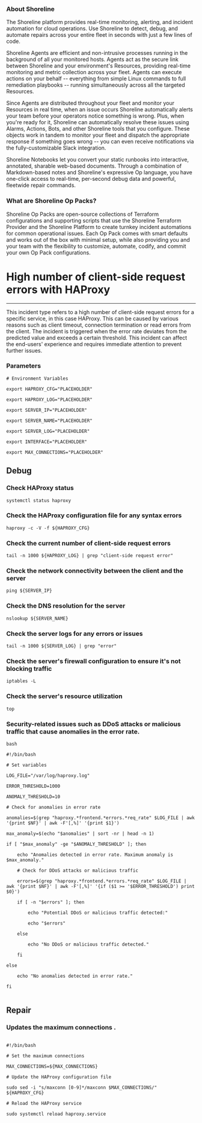 
### About Shoreline
The Shoreline platform provides real-time monitoring, alerting, and incident automation for cloud operations. Use Shoreline to detect, debug, and automate repairs across your entire fleet in seconds with just a few lines of code.

Shoreline Agents are efficient and non-intrusive processes running in the background of all your monitored hosts. Agents act as the secure link between Shoreline and your environment's Resources, providing real-time monitoring and metric collection across your fleet. Agents can execute actions on your behalf -- everything from simple Linux commands to full remediation playbooks -- running simultaneously across all the targeted Resources.

Since Agents are distributed throughout your fleet and monitor your Resources in real time, when an issue occurs Shoreline automatically alerts your team before your operators notice something is wrong. Plus, when you're ready for it, Shoreline can automatically resolve these issues using Alarms, Actions, Bots, and other Shoreline tools that you configure. These objects work in tandem to monitor your fleet and dispatch the appropriate response if something goes wrong -- you can even receive notifications via the fully-customizable Slack integration.

Shoreline Notebooks let you convert your static runbooks into interactive, annotated, sharable web-based documents. Through a combination of Markdown-based notes and Shoreline's expressive Op language, you have one-click access to real-time, per-second debug data and powerful, fleetwide repair commands.

### What are Shoreline Op Packs?
Shoreline Op Packs are open-source collections of Terraform configurations and supporting scripts that use the Shoreline Terraform Provider and the Shoreline Platform to create turnkey incident automations for common operational issues. Each Op Pack comes with smart defaults and works out of the box with minimal setup, while also providing you and your team with the flexibility to customize, automate, codify, and commit your own Op Pack configurations.

# High number of client-side request errors with HAProxy
---

This incident type refers to a high number of client-side request errors for a specific service, in this case HAProxy. This can be caused by various reasons such as client timeout, connection termination or read errors from the client. The incident is triggered when the error rate deviates from the predicted value and exceeds a certain threshold. This incident can affect the end-users' experience and requires immediate attention to prevent further issues.

### Parameters
```shell
# Environment Variables

export HAPROXY_CFG="PLACEHOLDER"

export HAPROXY_LOG="PLACEHOLDER"

export SERVER_IP="PLACEHOLDER"

export SERVER_NAME="PLACEHOLDER"

export SERVER_LOG="PLACEHOLDER"

export INTERFACE="PLACEHOLDER"

export MAX_CONNECTIONS="PLACEHOLDER"

```

## Debug

### Check HAProxy status
```shell
systemctl status haproxy
```

### Check the HAProxy configuration file for any syntax errors
```shell
haproxy -c -V -f ${HAPROXY_CFG}
```

### Check the current number of client-side request errors
```shell
tail -n 1000 ${HAPROXY_LOG} | grep "client-side request error"
```

### Check the network connectivity between the client and the server
```shell
ping ${SERVER_IP}
```

### Check the DNS resolution for the server
```shell
nslookup ${SERVER_NAME}
```

### Check the server logs for any errors or issues
```shell
tail -n 1000 ${SERVER_LOG} | grep "error"
```

### Check the server's firewall configuration to ensure it's not blocking traffic
```shell
iptables -L
```

### Check the server's resource utilization
```shell
top
```

### Security-related issues such as DDoS attacks or malicious traffic that cause anomalies in the error rate.
```shell
bash

#!/bin/bash

# Set variables

LOG_FILE="/var/log/haproxy.log"

ERROR_THRESHOLD=1000

ANOMALY_THRESHOLD=10

# Check for anomalies in error rate

anomalies=$(grep "haproxy.*frontend.*errors.*req_rate" $LOG_FILE | awk '{print $NF}' | awk -F'[,%]' '{print $1}')

max_anomaly=$(echo "$anomalies" | sort -nr | head -n 1)

if [ "$max_anomaly" -ge "$ANOMALY_THRESHOLD" ]; then

    echo "Anomalies detected in error rate. Maximum anomaly is $max_anomaly."

    # Check for DDoS attacks or malicious traffic

    errors=$(grep "haproxy.*frontend.*errors.*req_rate" $LOG_FILE | awk '{print $NF}' | awk -F'[,%]' '{if ($1 >= '$ERROR_THRESHOLD') print $0}')

    if [ -n "$errors" ]; then

        echo "Potential DDoS or malicious traffic detected:"

        echo "$errors"

    else

        echo "No DDoS or malicious traffic detected."

    fi

else

    echo "No anomalies detected in error rate."

fi


```

## Repair

### Updates the maximum connections .
```shell

#!/bin/bash

# Set the maximum connections

MAX_CONNECTIONS=${MAX_CONNECTIONS}

# Update the HAProxy configuration file

sudo sed -i "s/maxconn [0-9]*/maxconn $MAX_CONNECTIONS/" ${HAPROXY_CFG}

# Reload the HAProxy service

sudo systemctl reload haproxy.service
```